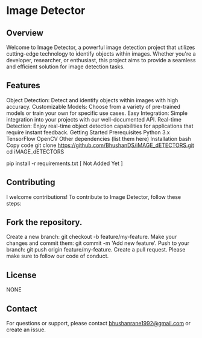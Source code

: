 # Image Detector

## Overview
Welcome to Image Detector, a powerful image detection project that utilizes cutting-edge technology to identify objects within images. Whether you're a developer, researcher, or enthusiast, this project aims to provide a seamless and efficient solution for image detection tasks.

## Features
Object Detection: Detect and identify objects within images with high accuracy.
Customizable Models: Choose from a variety of pre-trained models or train your own for specific use cases.
Easy Integration: Simple integration into your projects with our well-documented API.
Real-time Detection: Enjoy real-time object detection capabilities for applications that require instant feedback.
Getting Started
Prerequisites
Python 3.x
TensorFlow
OpenCV
Other dependencies (list them here)
Installation
bash
Copy code
git clone https://github.com/BhushanDS/iMAGE_dETECTORS.git
cd iMAGE_dETECTORS

pip install -r requirements.txt  [ Not Added Yet ]


## Contributing
I welcome contributions! To contribute to Image Detector, follow these steps:

## Fork the repository.
Create a new branch: git checkout -b feature/my-feature.
Make your changes and commit them: git commit -m 'Add new feature'.
Push to your branch: git push origin feature/my-feature.
Create a pull request.
Please make sure to follow our code of conduct.

## License
NONE

## Contact
For questions or support, please contact bhushanrane1992@gmail.com or create an issue.
